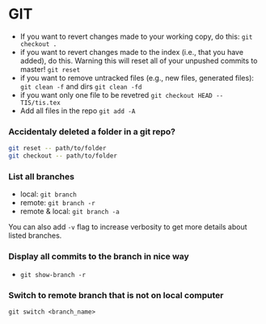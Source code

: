 # GIT

- If you want to revert changes made to your working copy, do this:
`git checkout .`
- if you want to revert changes made to the index (i.e., that you have added), do this. Warning this will reset all of your unpushed commits to master!
`git reset`
- if you want to remove untracked files (e.g., new files, generated files): `git clean -f` and dirs `git clean -fd`
- if you want only one file to be revetred
`git checkout HEAD -- TIS/tis.tex`
- Add all files in the repo
`git add -A`

### Accidentaly deleted a folder in a git repo?

```bash
git reset -- path/to/folder
git checkout -- path/to/folder
```

### List all branches
* local: `git branch`
* remote: `git branch -r`
* remote & local: `git branch -a`


You can also add `-v` flag to increase verbosity to get more details about listed branches.

### Display all commits to the branch in nice way
* `git show-branch -r`

### Switch to remote branch that is not on local computer

`git switch <branch_name>`
